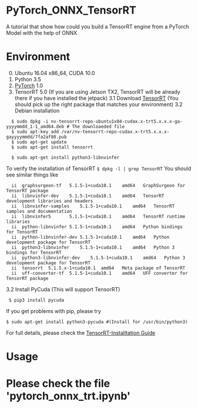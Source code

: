 # PyTorch_ONNX_TensorRT
A tutorial that show how could you build a TensorRT engine from a PyTorch Model with the help of ONNX


# Environment
0. Ubuntu 16.04 x86_64, CUDA 10.0
1. Python 3.5
2. [PyTorch](https://pytorch.org/get-started/locally/) 1.0 
3. TensorRT 5.0 (If you are using Jetson TX2, TensorRT will be already there if you have installed the jetpack)
3.1 Download [TensorRT](https://developer.nvidia.com/tensorrt) (You should pick up the right package that matches your environment)
3.2 Debian installation
```
  $ sudo dpkg -i nv-tensorrt-repo-ubuntu1x04-cudax.x-trt5.x.x.x-ga-yyyymmdd_1-1_amd64.deb # The downloaeded file
  $ sudo apt-key add /var/nv-tensorrt-repo-cudax.x-trt5.x.x.x-gayyyymmdd/7fa2af80.pub
  $ sudo apt-get update
  $ sudo apt-get install tensorrt
  
  $ sudo apt-get install python3-libnvinfer
```
To verify the installation of TensorRT
`$ dpkg -l | grep TensorRT`
You should see similar things like
```
  ii  graphsurgeon-tf	5.1.5-1+cuda10.1	amd64	GraphSurgeon for TensorRT package
  ii  libnvinfer-dev	5.1.5-1+cuda10.1	amd64	TensorRT development libraries and headers
  ii  libnvinfer-samples	5.1.5-1+cuda10.1	amd64	TensorRT samples and documentation
  ii  libnvinfer5		5.1.5-1+cuda10.1	amd64	TensorRT runtime libraries
  ii  python-libnvinfer	5.1.5-1+cuda10.1	amd64	Python bindings for TensorRT
  ii  python-libnvinfer-dev	5.1.5-1+cuda10.1	amd64	Python development package for TensorRT
  ii  python3-libnvinfer	5.1.5-1+cuda10.1	amd64	Python 3 bindings for TensorRT
  ii  python3-libnvinfer-dev	5.1.5-1+cuda10.1	amd64	Python 3 development package for TensorRT
  ii  tensorrt	5.1.5.x-1+cuda10.1	amd64	Meta package of TensorRT
  ii  uff-converter-tf	5.1.5-1+cuda10.1	amd64	UFF converter for TensorRT package
```

3.2 Install PyCuda (This will support TensorRT)
  ```
   $ pip3 install pycuda 
  ```
If you get problems with pip, please try

 ```
 $ sudo apt-get install python3-pycuda #(Install for /usr/bin/python3)
 ```
For full details, please check the [TensorRT-Installtation Guide](https://docs.nvidia.com/deeplearning/sdk/tensorrt-install-guide/index.html)


# Usage
# Please check the file 'pytorch_onnx_trt.ipynb'
  
